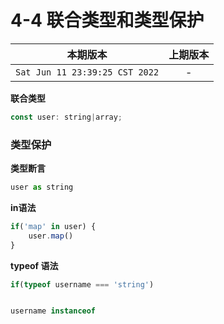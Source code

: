 # 4-4 联合类型和类型保护

|本期版本|上期版本
|:---:|:---:
`Sat Jun 11 23:39:25 CST 2022` | -


**联合类型**

```js
const user: string|array;
```

### 类型保护

**类型断言**

```js
user as string
```

**in语法**

```js
if('map' in user) {
	user.map()
}
```

**typeof 语法**

```js
if(typeof username === 'string')
```

```js

username instanceof